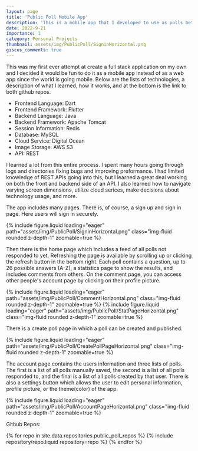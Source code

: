 ```yaml
---
layout: page 
title: 'Public Poll Mobile App'
description: 'This is a mobile app that I developed to use as polls between my friends'
date: 2022-9-21
importance: 1
category: Personal Projects
thumbnail: assets/img/PublicPoll/SigninHorizontal.png
giscus_comments: true
---
```

This was my first ever attempt at create a full stack application on my own and I decided it would be fun to do it as a mobile app instead of as a web app since the world is going mobile.
Below are the lists of technologies, a description of what I learned, how it works, and at the bottom is the link to both github repos.

- Frontend Language: Dart
- Frontend Framework: Flutter
- Backend Language: Java
- Backend Framework: Apache Tomcat
- Session Information: Redis
- Database: MySQL 
- Cloud Service: Digital Ocean
- Image Storage: AWS S3
- API: REST

I learned a lot from this entire process. 
I spent many hours going through logs and directories fixing bugs and improving preformance.
I had limited knowledge of REST APIs going into this, but I learned a great deal working on both the front and backend side of an API.
I also learned how to navigate varying screen dimensions, utilize cloud serices, make decisions about technology usage, and more.

The app includes many pages. There is, of course, a sign up and sign in page. 
Here users will sign in securely. 

{% include figure.liquid loading="eager" path="assets/img/PublicPoll/SigninHorizontal.png" class="img-fluid rounded z-depth-1" zoomable=true %}

Then there is the home page which includes a feed of all polls not responded to yet.
Refreshing the page is available by scrolling up or clicking the refresh button in the bottom right.
Each poll contains a question, up to 26 possible answers (A-Z), a statistics page to show the results, and includes comments from others.
On the comment page, you can access other people's account page by clicking on their profile picture.

{% include figure.liquid loading="eager" path="assets/img/PublicPoll/CommentHorizontal.png" class="img-fluid rounded z-depth-1" zoomable=true %}
{% include figure.liquid loading="eager" path="assets/img/PublicPoll/StatPageHorizontal.png" class="img-fluid rounded z-depth-1" zoomable=true %}

There is a create poll page in which a poll can be created and published.

{% include figure.liquid loading="eager" path="assets/img/PublicPoll/CreatePollPageHorizontal.png" class="img-fluid rounded z-depth-1" zoomable=true %}

The account page contains the users information and three lists of polls. 
The first is a list of all polls manually saved,  the second is a list of all polls responded to, and the final is a list of all polls created by that user.
There is also a settings button which allows the user to edit personal information, profile picture, or the theme(color) of the app.

{% include figure.liquid loading="eager" path="assets/img/PublicPoll/AccountPageHorizontal.png" class="img-fluid rounded z-depth-1" zoomable=true %}

Github Repos:

<div class="repositories d-flex flex-wrap flex-md-row flex-column justify-content-between align-items-center">
  {% for repo in site.data.repositories.public_poll_repos %}
    {% include repository/repo.liquid repository=repo %}
  {% endfor %}
</div>

